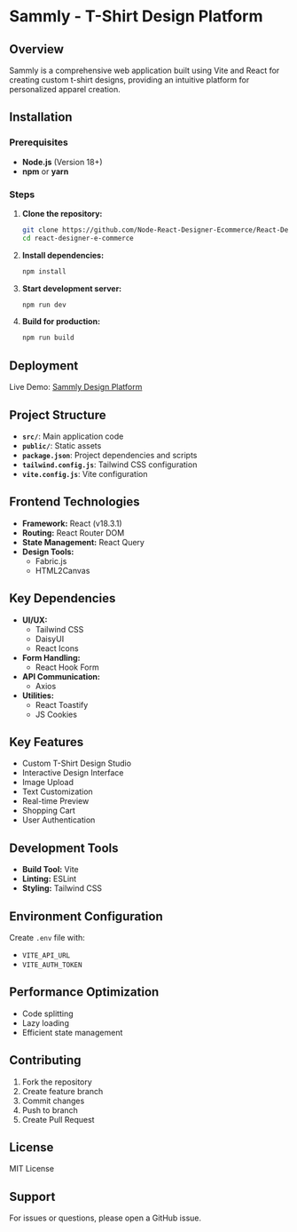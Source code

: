# Sammly - T-Shirt Design Platform

## Overview
Sammly is a comprehensive web application built using Vite and React for creating custom t-shirt designs, providing an intuitive platform for personalized apparel creation.

## Installation
### Prerequisites
- **Node.js** (Version 18+)
- **npm** or **yarn**

### Steps
1. **Clone the repository:**
   ```sh
   git clone https://github.com/Node-React-Designer-Ecommerce/React-Designer-E-commerce.git
   cd react-designer-e-commerce
   ```

2. **Install dependencies:**
   ```sh
   npm install
   ```

3. **Start development server:**
   ```sh
   npm run dev
   ```

4. **Build for production:**
   ```sh
   npm run build
   ```

## Deployment
Live Demo: [Sammly Design Platform](https://react-designer-e-commerce-dopv.vercel.app/)

## Project Structure
- **`src/`**: Main application code
- **`public/`**: Static assets
- **`package.json`**: Project dependencies and scripts
- **`tailwind.config.js`**: Tailwind CSS configuration
- **`vite.config.js`**: Vite configuration

## Frontend Technologies
- **Framework:** React (v18.3.1)
- **Routing:** React Router DOM
- **State Management:** React Query
- **Design Tools:** 
  - Fabric.js
  - HTML2Canvas

## Key Dependencies
- **UI/UX:**
  - Tailwind CSS
  - DaisyUI
  - React Icons
- **Form Handling:** 
  - React Hook Form
- **API Communication:** 
  - Axios
- **Utilities:**
  - React Toastify
  - JS Cookies

## Key Features
- Custom T-Shirt Design Studio
- Interactive Design Interface
- Image Upload
- Text Customization
- Real-time Preview
- Shopping Cart
- User Authentication

## Development Tools
- **Build Tool:** Vite
- **Linting:** ESLint
- **Styling:** Tailwind CSS

## Environment Configuration
Create `.env` file with:
- `VITE_API_URL`
- `VITE_AUTH_TOKEN`

## Performance Optimization
- Code splitting
- Lazy loading
- Efficient state management

## Contributing
1. Fork the repository
2. Create feature branch
3. Commit changes
4. Push to branch
5. Create Pull Request

## License
MIT License

## Support
For issues or questions, please open a GitHub issue.
